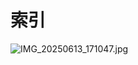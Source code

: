 # 索引

![IMG_20250613_171047.jpg](https://github.com/user-attachments/assets/db8037e0-7cf8-4a34-b06f-b345b75f6060)

